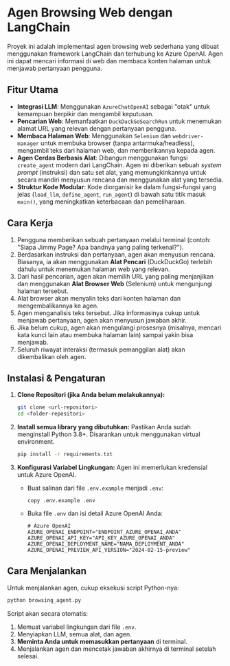 # Agen Browsing Web dengan LangChain

Proyek ini adalah implementasi agen browsing web sederhana yang dibuat menggunakan framework LangChain dan terhubung ke Azure OpenAI. Agen ini dapat mencari informasi di web dan membaca konten halaman untuk menjawab pertanyaan pengguna.

## Fitur Utama

- **Integrasi LLM**: Menggunakan `AzureChatOpenAI` sebagai "otak" untuk kemampuan berpikir dan mengambil keputusan.
- **Pencarian Web**: Memanfaatkan `DuckDuckGoSearchRun` untuk menemukan alamat URL yang relevan dengan pertanyaan pengguna.
- **Membaca Halaman Web**: Menggunakan `Selenium` dan `webdriver-manager` untuk membuka browser (tanpa antarmuka/headless), mengambil teks dari halaman web, dan memberikannya kepada agen.
- **Agen Cerdas Berbasis Alat**: Dibangun menggunakan fungsi `create_agent` modern dari LangChain. Agen ini diberikan sebuah *system prompt* (instruksi) dan satu set alat, yang memungkinkannya untuk secara mandiri menyusun rencana dan menggunakan alat yang tersedia.
- **Struktur Kode Modular**: Kode diorganisir ke dalam fungsi-fungsi yang jelas (`load_llm`, `define_agent`, `run_agent`) di bawah satu titik masuk `main()`, yang meningkatkan keterbacaan dan pemeliharaan.

## Cara Kerja

1.  Pengguna memberikan sebuah pertanyaan melalui terminal (contoh: "Siapa Jimmy Page? Apa bandnya yang paling terkenal?").
2.  Berdasarkan instruksi dan pertanyaan, agen akan menyusun rencana. Biasanya, ia akan menggunakan **Alat Pencari** (DuckDuckGo) terlebih dahulu untuk menemukan halaman web yang relevan.
3.  Dari hasil pencarian, agen akan memilih URL yang paling menjanjikan dan menggunakan **Alat Browser Web** (Selenium) untuk mengunjungi halaman tersebut.
4.  Alat browser akan menyalin teks dari konten halaman dan mengembalikannya ke agen.
5.  Agen menganalisis teks tersebut. Jika informasinya cukup untuk menjawab pertanyaan, agen akan menyusun jawaban akhir.
6.  Jika belum cukup, agen akan mengulangi prosesnya (misalnya, mencari kata kunci lain atau membuka halaman lain) sampai yakin bisa menjawab.
7.  Seluruh riwayat interaksi (termasuk pemanggilan alat) akan dikembalikan oleh agen.

## Instalasi & Pengaturan

1.  **Clone Repositori (jika Anda belum melakukannya):**
    ```bash
    git clone <url-repositori>
    cd <folder-repositori>
    ```

2.  **Install semua library yang dibutuhkan:**
    Pastikan Anda sudah menginstall Python 3.8+. Disarankan untuk menggunakan virtual environment.
    ```bash
    pip install -r requirements.txt
    ```

3.  **Konfigurasi Variabel Lingkungan:**
    Agen ini memerlukan kredensial untuk Azure OpenAI.
    - Buat salinan dari file `.env.example` menjadi `.env`:
      ```
      copy .env.example .env
      ```
    - Buka file `.env` dan isi detail Azure OpenAI Anda:
      ```dotenv
      # Azure OpenAI
      AZURE_OPENAI_ENDPOINT="ENDPOINT_AZURE_OPENAI_ANDA"
      AZURE_OPENAI_API_KEY="API_KEY_AZURE_OPENAI_ANDA"
      AZURE_OPENAI_DEPLOYMENT_NAME="NAMA_DEPLOYMENT_ANDA"
      AZURE_OPENAI_PREVIEW_API_VERSION="2024-02-15-preview"
      ```

## Cara Menjalankan

Untuk menjalankan agen, cukup eksekusi script Python-nya:

```bash
python browsing_agent.py
```

Script akan secara otomatis:
1.  Memuat variabel lingkungan dari file `.env`.
2.  Menyiapkan LLM, semua alat, dan agen.
3.  **Meminta Anda untuk memasukkan pertanyaan** di terminal.
4.  Menjalankan agen dan mencetak jawaban akhirnya di terminal setelah selesai.